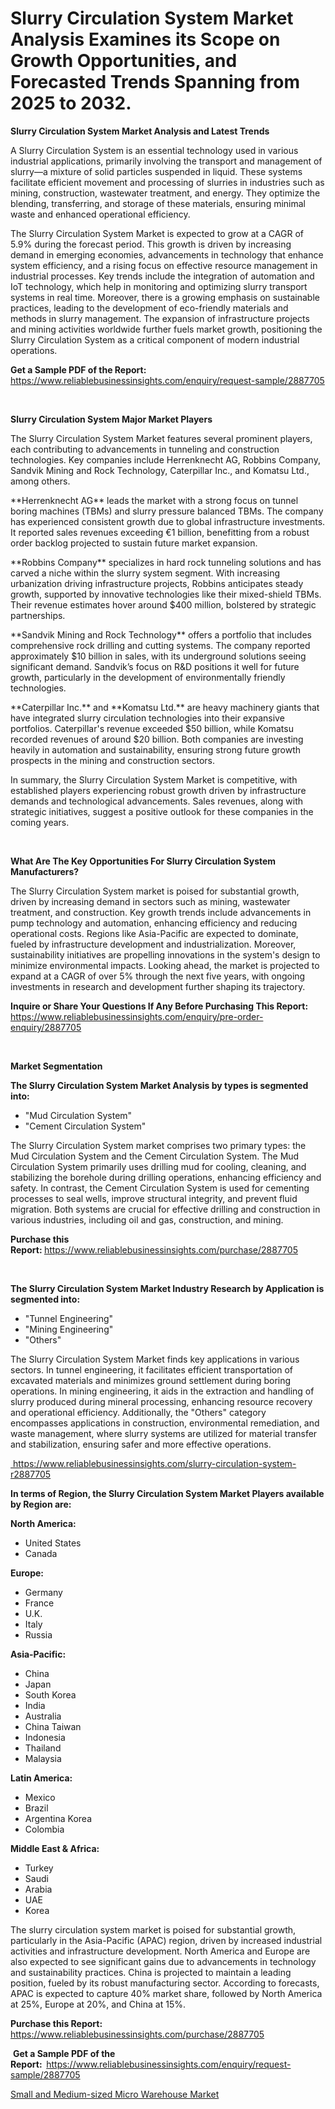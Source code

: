 <p><h1>Slurry Circulation System Market Analysis Examines its Scope on Growth Opportunities, and Forecasted Trends Spanning from 2025 to 2032.</h1></p><p><strong>Slurry Circulation System Market Analysis and Latest Trends</strong></p>
<p><p>A Slurry Circulation System is an essential technology used in various industrial applications, primarily involving the transport and management of slurry—a mixture of solid particles suspended in liquid. These systems facilitate efficient movement and processing of slurries in industries such as mining, construction, wastewater treatment, and energy. They optimize the blending, transferring, and storage of these materials, ensuring minimal waste and enhanced operational efficiency.</p><p>The Slurry Circulation System Market is expected to grow at a CAGR of 5.9% during the forecast period. This growth is driven by increasing demand in emerging economies, advancements in technology that enhance system efficiency, and a rising focus on effective resource management in industrial processes. Key trends include the integration of automation and IoT technology, which help in monitoring and optimizing slurry transport systems in real time. Moreover, there is a growing emphasis on sustainable practices, leading to the development of eco-friendly materials and methods in slurry management. The expansion of infrastructure projects and mining activities worldwide further fuels market growth, positioning the Slurry Circulation System as a critical component of modern industrial operations.</p></p>
<p><strong>Get a Sample PDF of the Report:&nbsp;</strong> <a href="https://www.reliablebusinessinsights.com/enquiry/request-sample/2887705?utm_campaign=2278&utm_medium=2&utm_source=Github&utm_content=ia&utm_term=14032025&utm_id=slurry-circulation-system">https://www.reliablebusinessinsights.com/enquiry/request-sample/2887705</a></p>
<p>&nbsp;</p>
<p><strong>Slurry Circulation System Major Market Players</strong></p>
<p><p>The Slurry Circulation System Market features several prominent players, each contributing to advancements in tunneling and construction technologies. Key companies include Herrenknecht AG, Robbins Company, Sandvik Mining and Rock Technology, Caterpillar Inc., and Komatsu Ltd., among others.</p><p>**Herrenknecht AG** leads the market with a strong focus on tunnel boring machines (TBMs) and slurry pressure balanced TBMs. The company has experienced consistent growth due to global infrastructure investments. It reported sales revenues exceeding €1 billion, benefitting from a robust order backlog projected to sustain future market expansion.</p><p>**Robbins Company** specializes in hard rock tunneling solutions and has carved a niche within the slurry system segment. With increasing urbanization driving infrastructure projects, Robbins anticipates steady growth, supported by innovative technologies like their mixed-shield TBMs. Their revenue estimates hover around $400 million, bolstered by strategic partnerships.</p><p>**Sandvik Mining and Rock Technology** offers a portfolio that includes comprehensive rock drilling and cutting systems. The company reported approximately $10 billion in sales, with its underground solutions seeing significant demand. Sandvik’s focus on R&D positions it well for future growth, particularly in the development of environmentally friendly technologies.</p><p>**Caterpillar Inc.** and **Komatsu Ltd.** are heavy machinery giants that have integrated slurry circulation technologies into their expansive portfolios. Caterpillar's revenue exceeded $50 billion, while Komatsu recorded revenues of around $20 billion. Both companies are investing heavily in automation and sustainability, ensuring strong future growth prospects in the mining and construction sectors.</p><p>In summary, the Slurry Circulation System Market is competitive, with established players experiencing robust growth driven by infrastructure demands and technological advancements. Sales revenues, along with strategic initiatives, suggest a positive outlook for these companies in the coming years.</p></p>
<p>&nbsp;</p>
<p><strong>What Are The Key Opportunities For Slurry Circulation System Manufacturers?</strong></p>
<p><p>The Slurry Circulation System market is poised for substantial growth, driven by increasing demand in sectors such as mining, wastewater treatment, and construction. Key growth trends include advancements in pump technology and automation, enhancing efficiency and reducing operational costs. Regions like Asia-Pacific are expected to dominate, fueled by infrastructure development and industrialization. Moreover, sustainability initiatives are propelling innovations in the system's design to minimize environmental impacts. Looking ahead, the market is projected to expand at a CAGR of over 5% through the next five years, with ongoing investments in research and development further shaping its trajectory.</p></p>
<p><strong>Inquire or Share Your Questions If Any Before Purchasing This Report:</strong> <a href="https://www.reliablebusinessinsights.com/enquiry/pre-order-enquiry/2887705?utm_campaign=2278&utm_medium=2&utm_source=Github&utm_content=ia&utm_term=14032025&utm_id=slurry-circulation-system">https://www.reliablebusinessinsights.com/enquiry/pre-order-enquiry/2887705</a></p>
<p>&nbsp;</p>
<p><strong>Market Segmentation</strong></p>
<p><strong>The Slurry Circulation System Market Analysis by types is segmented into:</strong></p>
<p><ul><li>"Mud Circulation System"</li><li>"Cement Circulation System"</li></ul></p>
<p><p>The Slurry Circulation System market comprises two primary types: the Mud Circulation System and the Cement Circulation System. The Mud Circulation System primarily uses drilling mud for cooling, cleaning, and stabilizing the borehole during drilling operations, enhancing efficiency and safety. In contrast, the Cement Circulation System is used for cementing processes to seal wells, improve structural integrity, and prevent fluid migration. Both systems are crucial for effective drilling and construction in various industries, including oil and gas, construction, and mining.</p></p>
<p><strong>Purchase this Report:&nbsp;</strong><a href="https://www.reliablebusinessinsights.com/purchase/2887705?utm_campaign=2278&utm_medium=2&utm_source=Github&utm_content=ia&utm_term=14032025&utm_id=slurry-circulation-system">https://www.reliablebusinessinsights.com/purchase/2887705</a></p>
<p>&nbsp;</p>
<p><strong>The Slurry Circulation System Market Industry Research by Application is segmented into:</strong></p>
<p><ul><li>"Tunnel Engineering"</li><li>"Mining Engineering"</li><li>"Others"</li></ul></p>
<p><p>The Slurry Circulation System Market finds key applications in various sectors. In tunnel engineering, it facilitates efficient transportation of excavated materials and minimizes ground settlement during boring operations. In mining engineering, it aids in the extraction and handling of slurry produced during mineral processing, enhancing resource recovery and operational efficiency. Additionally, the "Others" category encompasses applications in construction, environmental remediation, and waste management, where slurry systems are utilized for material transfer and stabilization, ensuring safer and more effective operations.</p></p>
<p><a href="https://www.reliablebusinessinsights.com/slurry-circulation-system-r2887705?utm_campaign=2278&utm_medium=2&utm_source=Github&utm_content=ia&utm_term=14032025&utm_id=slurry-circulation-system">&nbsp;https://www.reliablebusinessinsights.com/slurry-circulation-system-r2887705</a></p>
<p><strong>In terms of Region, the Slurry Circulation System Market Players available by Region are:</strong></p>
<p>
    <p> <strong> North America: </strong>
        <ul>
            <li>United States</li>
            <li>Canada</li>
        </ul>
        </p> 
    <p> <strong> Europe: </strong>
        <ul>
            <li>Germany</li>
            <li>France</li>
            <li>U.K.</li>
            <li>Italy</li>
            <li>Russia</li>
        </ul>
        </p> 
    <p> <strong> Asia-Pacific: </strong>
        <ul>
            <li>China</li>
            <li>Japan</li>
            <li>South Korea</li>
            <li>India</li>
            <li>Australia</li>
            <li>China Taiwan</li>
            <li>Indonesia</li>
            <li>Thailand</li>
            <li>Malaysia</li>
        </ul>
        </p> 
    <p> <strong> Latin America: </strong>
        <ul>
            <li>Mexico</li>
            <li>Brazil</li>
            <li>Argentina Korea</li>
            <li>Colombia</li>
        </ul>
        </p> 
    <p> <strong> Middle East & Africa: </strong>
        <ul>
            <li>Turkey</li>
            <li>Saudi</li>
            <li>Arabia</li>
            <li>UAE</li>
            <li>Korea</li>
        </ul>
    </p>
    </p>
<p><p>The slurry circulation system market is poised for substantial growth, particularly in the Asia-Pacific (APAC) region, driven by increased industrial activities and infrastructure development. North America and Europe are also expected to see significant gains due to advancements in technology and sustainability practices. China is projected to maintain a leading position, fueled by its robust manufacturing sector. According to forecasts, APAC is expected to capture 40% market share, followed by North America at 25%, Europe at 20%, and China at 15%.</p></p>
<p><strong>Purchase this Report: </strong><a href="https://www.reliablebusinessinsights.com/purchase/2887705?utm_campaign=2278&utm_medium=2&utm_source=Github&utm_content=ia&utm_term=14032025&utm_id=slurry-circulation-system">https://www.reliablebusinessinsights.com/purchase/2887705</a></p>
<p>&nbsp;<strong>Get a Sample PDF of the Report:&nbsp;&nbsp;</strong><a href="https://www.reliablebusinessinsights.com/enquiry/request-sample/2887705?utm_campaign=2278&utm_medium=2&utm_source=Github&utm_content=ia&utm_term=14032025&utm_id=slurry-circulation-system">https://www.reliablebusinessinsights.com/enquiry/request-sample/2887705</a></p>
<p><strong></strong></p>
<p><p><a href="https://github.com/kbollin866/Market-Research-Report-List-1/blob/main/small-and-medium-sized-micro-warehouse-market.md?utm_campaign=2278&utm_medium=2&utm_source=Github&utm_content=ia&utm_term=14032025&utm_id=slurry-circulation-system">Small and Medium-sized Micro Warehouse Market</a></p></p>